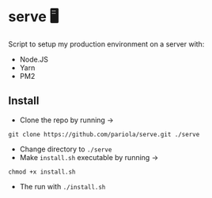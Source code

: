 # serve 🖥️

Script to setup my production environment on a server with:

- Node.JS
- Yarn
- PM2

## Install

- Clone the repo by running →

```
git clone https://github.com/pariola/serve.git ./serve
```

- Change directory to `./serve`
- Make `install.sh` executable by running →

```
chmod +x install.sh
```

- The run with `./install.sh`

